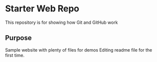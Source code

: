 # Starter Web Repo

This repository is for showing how Git and GitHub work

## Purpose

Sample website with plenty of files for demos
Editing readme file for the first time.